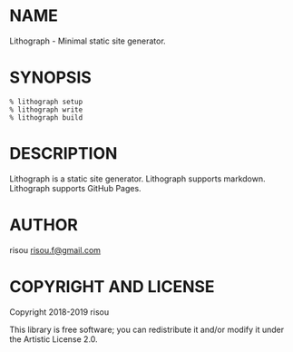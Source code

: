 NAME
====

Lithograph - Minimal static site generator.

SYNOPSIS
========

    % lithograph setup
    % lithograph write
    % lithograph build

DESCRIPTION
===========

Lithograph is a static site generator.
Lithograph supports markdown.
Lithograph supports GitHub Pages.

AUTHOR
======

risou <risou.f@gmail.com>

COPYRIGHT AND LICENSE
=====================

Copyright 2018-2019 risou

This library is free software; you can redistribute it and/or modify it under the Artistic License 2.0.

